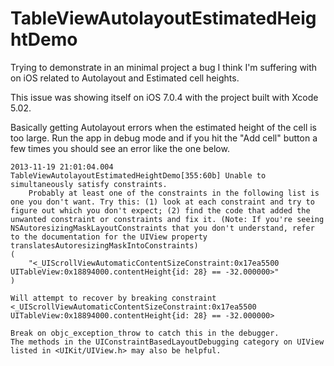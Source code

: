 TableViewAutolayoutEstimatedHeightDemo
======================================

Trying to demonstrate in an minimal project a bug I think I'm suffering with on iOS related to Autolayout and Estimated cell heights.

This issue was showing itself on iOS 7.0.4 with the project built with Xcode 5.02.

Basically getting Autolayout errors when the estimated height of the cell is too large.  Run the app in debug mode and if you hit the "Add cell" button a few times you should see an error like the one below.

```
2013-11-19 21:01:04.004 TableViewAutolayoutEstimatedHeightDemo[355:60b] Unable to simultaneously satisfy constraints.
	Probably at least one of the constraints in the following list is one you don't want. Try this: (1) look at each constraint and try to figure out which you don't expect; (2) find the code that added the unwanted constraint or constraints and fix it. (Note: If you're seeing NSAutoresizingMaskLayoutConstraints that you don't understand, refer to the documentation for the UIView property translatesAutoresizingMaskIntoConstraints) 
(
    "<_UIScrollViewAutomaticContentSizeConstraint:0x17ea5500 UITableView:0x18894000.contentHeight{id: 28} == -32.000000>"
)

Will attempt to recover by breaking constraint 
<_UIScrollViewAutomaticContentSizeConstraint:0x17ea5500 UITableView:0x18894000.contentHeight{id: 28} == -32.000000>

Break on objc_exception_throw to catch this in the debugger.
The methods in the UIConstraintBasedLayoutDebugging category on UIView listed in <UIKit/UIView.h> may also be helpful.
```
